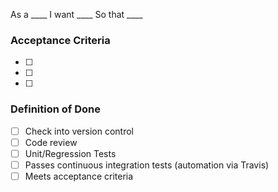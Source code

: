 As a ____ 
I want ____ 
So that ____ 

### Acceptance Criteria

- [ ] 
- [ ] 
- [ ] 

### Definition of Done

- [ ] Check into version control
- [ ] Code review
- [ ] Unit/Regression Tests
- [ ] Passes continuous integration tests (automation via Travis)
- [ ] Meets acceptance criteria
